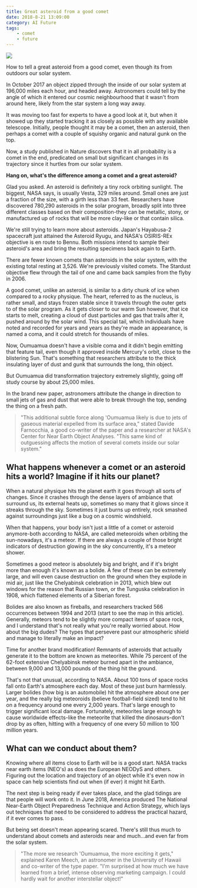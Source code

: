 ```yaml
---
title: Great asteroid from a good comet
date: 2018-8-21 13:09:00
category: AI Future
tags:
	- comet
	- future
---
```


![](/images/2.jpg)

How to tell a great asteroid from a good comet, even though its from outdoors our solar system.

In October 2017 an object zipped through the inside of our solar system at 196,000 miles each hour, and headed away. Astronomers could tell by the angle of which it entered our cosmic neighbourhood that it wasn't from around here, likely from the star system a long way away.

It was moving too fast for experts to have a good look at it, but when it showed up they started tracking it as closely as possible with any available telescope. Initially, people thought it may be a comet, then an asteroid, then perhaps a comet with a couple of squishy organic and natural gunk on the top.

<!-- more -->

Now, a study published in Nature discovers that it in all probability is a comet in the end, predicated on small but significant changes in its trajectory since it hurtles from our solar system.

__Hang on, what's the difference among a comet and a great asteroid?__

Glad you asked. An asteroid is definitely a tiny rock orbiting sunlight. The biggest, NASA says, is usually Vesta, 329 miles around. Small ones are just a fraction of the size, with a girth less than 33 feet. Researchers have discovered 780,290 asteroids in the solar program, broadly split into three different classes based on their composition-they can be metallic, stony, or manufactured up of rocks that will be more clay-like or that contain silica.

We're still trying to learn more about asteroids. Japan's Hayabusa-2 spacecraft just attained the Asteroid Ryugu, and NASA's OSIRIS-REx objective is en route to Bennu. Both missions intend to sample their asteroid's area and bring the resulting specimens back again to Earth.

There are fewer known comets than asteroids in the solar system, with the existing total resting at 3,526. We're previously visited comets. The Stardust objective flew through the tail of one and came back samples from the flyby in 2006.

A good comet, unlike an asteroid, is similar to a dirty chunk of ice when compared to a rocky physique. The heart, referred to as the nucleus, is rather small, and stays frozen stable since it travels through the outer gets to of the solar program. As it gets closer to our warm Sun however, that ice starts to melt, creating a cloud of dust particles and gas that trails after it, pushed around by the solar wind. This special tail, which individuals have noted and recorded for years and years as they're made an appearance, is named a coma, and it could stretch for thousands of miles.

Now, Oumuamua doesn't have a visible coma and it didn't begin emitting that feature tail, even though it approved inside Mercury's orbit, close to the blistering Sun. That's something that researchers attribute to the thick insulating layer of dust and gunk that surrounds the long, thin object.

But Oumuamua did transformation trajectory extremely slightly, going off study course by about 25,000 miles.

In the brand new paper, astronomers attribute the change in direction to small jets of gas and dust that were able to break through the top, sending the thing on a fresh path.

<blockquote>
"This additional subtle force along 'Oumuamua likely is due to jets of gaseous material expelled from its surface area," stated Davide Farnocchia, a good co-writer of the paper and a researcher at NASA's Center for Near Earth Object Analyses. "This same kind of outguessing affects the motion of several comets inside our solar system."
</blockquote>

## What happens whenever a comet or an asteroid hits a world? Imagine if it hits our planet?

When a natural physique hits the planet earth it goes through all sorts of changes. Since it crashes through the dense layers of ambiance that surround us, its external heats up, sometimes so many that it glows since it streaks through the sky. Sometimes it just burns up entirely, rock smashed against surroundings just like a bug on a cosmic windshield.

When that happens, your body isn't just a little of a comet or asteroid anymore-both according to NASA, are called meteoroids when orbiting the sun-nowadays, it's a meteor. If there are always a couple of those bright indicators of destruction glowing in the sky concurrently, it's a meteor shower.

Sometimes a good meteor is absolutely big and bright, and if it's bright more than enough it's known as a bolide. A few of these can be extremely large, and will even cause destruction on the ground when they explode in mid air, just like the Chelyabinsk celebration in 2013, which blew out windows for the reason that Russian town, or the Tunguska celebration in 1908, which flattened elements of a Siberian forest.

Bolides are also known as fireballs, and researchers tracked 566 occurrences between 1994 and 2013 (start to see the map in this article). Generally, meteors tend to be slightly more compact items of space rock, and I understand that's not really what you're really worried about. How about the big dudes? The types that persevere past our atmospheric shield and manage to literally make an impact?

Time for another brand modification! Remnants of asteroids that actually generate it to the bottom are known as meteorites. While 75 percent of the 62-foot extensive Chelyabinsk meteor burned apart in the ambiance, between 9,000 and 13,000 pounds of the thing hit the ground.

That's not that unusual, according to NASA. About 100 tons of space rocks fall onto Earth's atmosphere each day. Most of these just burn harmlessly. Larger bolides (how big is an automobile) hit the atmosphere about one per year, and the really big meteoroids (believe football-field sized) tend to hit on a frequency around one every 2,000 years. That's large enough to trigger significant local damage. Fortunately, meteorites large enough to cause worldwide effects-like the meteorite that killed the dinosaurs-don't drop by as often, hitting with a frequency of one every 50 million to 100 million years.

## What can we conduct about them?

Knowing where all items close to Earth will be is a good start. NASA tracks near earth items (NEO's) as does the European NEODyS and others. Figuring out the location and trajectory of an object while it's even now in space can help scientists find out when (if ever) it might hit Earth.

The next step is being ready if ever takes place, and the glad tidings are that people will work onto it. In June 2018, America produced The National Near-Earth Object Preparedness Technique and Action Strategy, which lays out techniques that need to be considered to address the practical hazard, if it ever comes to pass.

But being set doesn't mean appearing scared. There's still thus much to understand about comets and asteroids near and much...and even far from the solar system.

<blockquote>
"The more we research 'Oumuamua, the more exciting it gets," explained Karen Meech, an astronomer in the University of Hawaii and co-writer of the type paper. "I'm surprised at how much we have learned from a brief, intense observing marketing campaign. I could hardly wait for another interstellar object!"
</blockquote>
